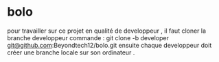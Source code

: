 # bolo
pour travailler sur ce projet en qualité de developpeur , il faut cloner la branche developpeur 
commande : git clone -b developer git@github.com:Beyondtech12/bolo.git
ensuite chaque developpeur doit créer une branche locale sur son ordinateur .
